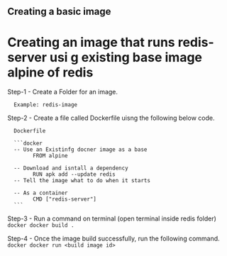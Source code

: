 ## Creating a basic image

# Creating an image that runs redis-server usi g existing base image alpine of redis

Step-1 
    - Create a Folder for an image.
      
      Example: redis-image 

Step-2
    - Create a file called Dockerfile uisng the following below code.
      
      Dockerfile

      ```docker
      -- Use an Existinfg docner image as a base
            FROM alpine

      -- Download and isntall a dependency
            RUN apk add --update redis
      -- Tell the image what to do when it starts 

      -- As a container
            CMD ["redis-server"]
      ```

Step-3
    - Run a command on terminal (open terminal inside redis folder)
      ```docker
      docker build .
      ```

Step-4
    - Once the image build successfully, run the following command.
      ```docker
      docker run <build image id>
      ```